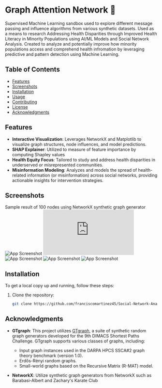 # Graph Attention Network 🚀

Supervised Machine Learning sandbox used to explore different message passing and influence algorithms from various synthetic datasets. Used as a means to research Addressing Health Disparities through Improved Health Literacy in Minority Populations using AI/ML Models and Social Network Analysis. Created to analyze and potentially improve how minority populations access and comprehend health infromation by leveraging predictive and pattern detection using Machine Learning.

## Table of Contents

- [Features](#features)
- [Screenshots](#screenshots)
- [Installation](#installation)
- [Usage](#usage)
- [Contributing](#contributing)
- [License](#license)
- [Acknowledgments](#acknowledgments)

## Features

- **Interactive Visualization**: Leverages NetworkX and Matplotlib to visualize graph structures, node influences, and model predictions.
- **SHAP Explainer**: Utilized to measure of feature importance by computing Shapley values
- **Health Equity Focus**: Tailored to study and address health disparities in underserved or misrepresented communities.
- **Misinformation Modeling**: Analyzes and models the spread of health-related information (or misinformation) across social networks, providing actionable insights for intervention strategies.

## Screenshots

Sample result of 100 nodes using NetworkX synthetic graph generator
![App Screenshot](https://github.com/franciscomartinez45/Social-Network-Analysis/tree/main/Sample/graph.jpg)
![App Screenshot](https://github.com/franciscomartinez45/Social-Network-Analysis/tree/main/Sample/metrics.txt)
![App Screenshot](https://github.com/franciscomartinez45/Social-Network-Analysis/tree/main/Sample/training_loss.jpg)
![App Screenshot](https://github.com/franciscomartinez45/Social-Network-Analysis/tree/main/Sample/shap_summary.png)
![App Screenshot](https://github.com/franciscomartinez45/Social-Network-Analysis/tree/main/Sample/node_activation.jpg)

## Installation

To get a local copy up and running, follow these steps:

1. Clone the repository:
   ```bash
   git clone https://github.com/franciscomartinez45/Social-Network-Analysis.git
   ```

## Acknowledgments

- **GTgraph**: This project utilizes [GTgraph](https://github.com/Bader-Research/GTgraph), a suite of synthetic random graph generators developed for the 9th DIMACS Shortest Paths Challenge. GTgraph supports various classes of graphs, including:

  - Input graph instances used in the DARPA HPCS SSCA#2 graph theory benchmark (version 1.0).
  - Erdős-Rényi random graphs.
  - Small-world graphs based on the Recursive Matrix (R-MAT) model.

- **NetworkX**: Utilize synthetic graph generators from NetworkX such as Barabasi-Albert and Zachary's Karate Club
